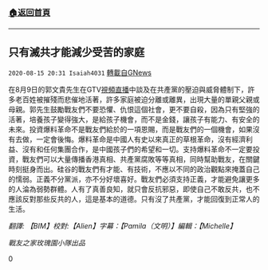 ###  [:house:返回首頁](https://github.com/ourhimalayas/txt)
---

## 只有滅共才能減少受苦的家庭
`2020-08-15 20:31 Isaiah4031` [轉載自GNews](https://gnews.org/zh-hant/298641/)

在8月9日的郭文貴先生在GTV[視頻直播](https://youtu.be/7D_t9a8faA0)中談及在共產黨的壓迫與威脅體制下，許多老百姓被摧殘而悲催地活著，許多家庭被迫分離或離異，出現大量的單親父親或母親。郭先生鼓勵戰友們不要恐懼、仇恨這個社會，更不要自殺，因為只有堅強的活著，培養孩子變得強大，是給孩子機會，而不是金錢，讓孩子有能力、有安全的未來。投資爆料革命不是戰友們給於的一項恩賜，而是戰友們的一個機會，如果沒有去做，一定會後悔。爆料革命是中國人有史以來真正的草根革命，沒有經濟利益、沒有和任何集團合作，是中國孩子們的希望和一切。支持爆料革命不一定要投資，戰友們可以大量傳播香港真相、共產黨腐敗等等真相，同時幫助戰友，在關鍵時刻挺身而出。硅谷的戰友們有才能、有技術，不應以不同的政治觀點來掩蓋自己的懦弱。正義不分黨派，亦不分好壞喜好。戰友們必須支持正義，才能避免讓更多的人淪為弱勢群體。人有了真善良知，就只會反抗邪惡，即使自己不敢反共，也不應該反對那些反共的人，這是基本的道德。只有沒了共產黨，才能回復到正常人的生活。

*翻譯: 【BIM】校對:【Alien】字幕：【Pamila（文明）】編輯：【Michelle】*

*戰友之家玫瑰園小隊出品*

0
